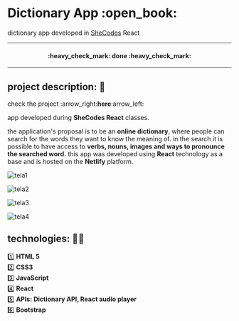 <h1>Dictionary App :open_book:</h1>
<p>dictionary app developed in <a href="https://www.shecodes.io/" target="_blank">SheCodes</a> React</p>

<hr />

<h4 align="center"> 
    :heavy_check_mark:  done  :heavy_check_mark:
</h4>

<hr />

## project description: :memo:
<p>check the project :arrow_right:<strong><a https://boisterous-faun-e1b91b.netlify.app/" target="_blank">here</a></strong>:arrow_left:

<p align="justify">
app developed during <strong>SheCodes React</strong> classes.</p>
<p>the application's proposal is to be an <strong>online dictionary</strong>, where people can search for the words they want to know the meaning of. in the search it is possible to have access to <strong>verbs, nouns, images and ways to pronounce the searched word.</strong>
  this app was developed using <strong>React</strong> technology as a base and is hosted on the <strong>Netlify</strong> platform.

![tela1](https://user-images.githubusercontent.com/89276862/197601090-f6b86bcb-d5b0-480f-908f-30f2d8d55bce.png)

![tela2](https://user-images.githubusercontent.com/89276862/197601118-15033969-a025-4ed4-95d0-eb25edb5dcb3.png)

![tela3](https://user-images.githubusercontent.com/89276862/197601133-c01effd4-e37d-4b1d-89bb-6f7bcedaa653.png)

![tela4](https://user-images.githubusercontent.com/89276862/197601153-0c981f84-f6d1-426e-9d66-518d196b6d1c.png)

</p>

## technologies: :woman_technologist:
:one: <strong>HTML 5</strong><br>
:two: <strong>CSS3</strong><br>
:three: <strong>JavaScript</strong><br>
:four: <strong>React</strong><br>
:five: <strong>APIs: Dictionary API, React audio player</strong><br>
:six: <strong>Bootstrap</strong>
